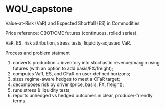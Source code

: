 # WQU_capstone
Value-at-Risk (VaR) and Expected Shortfall (ES) in Commodities

Price reference: CBOT/CME futures (continuous, rolled series).

VaR, ES, risk attribution, stress tests, liquidity-adjusted VaR.


Process and problem statment
1. converts production + inventory into stochastic revenue/margin using futures (with an option to add basis/FX/freight);
2. computes VaR, ES, and CFaR on user-defined horizons;
4. sizes regime-aware hedges to meet a CFaR target;
5. decomposes risk by driver (price, basis, FX, freight);
6. runs stress & liquidity tests;
7. reports unhedged vs hedged outcomes in clear, producer-friendly terms.
